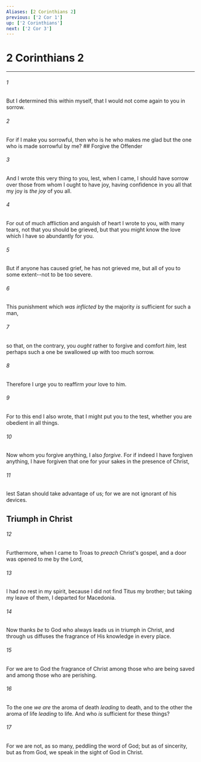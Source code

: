 ```yaml
---
Aliases: [2 Corinthians 2]
previous: ['2 Cor 1']
up: ['2 Corinthians']
next: ['2 Cor 3']
---
```

# 2 Corinthians 2

***


###### 1 
But I determined this within myself, that I would not come again to you in sorrow. 

###### 2 
For if I make you sorrowful, then who is he who makes me glad but the one who is made sorrowful by me? ## Forgive the Offender 

###### 3 
And I wrote this very thing to you, lest, when I came, I should have sorrow over those from whom I ought to have joy, having confidence in you all that my joy is _the joy_ of you all. 

###### 4 
For out of much affliction and anguish of heart I wrote to you, with many tears, not that you should be grieved, but that you might know the love which I have so abundantly for you. 

###### 5 
But if anyone has caused grief, he has not grieved me, but all of you to some extent--not to be too severe. 

###### 6 
This punishment which _was inflicted_ by the majority _is_ sufficient for such a man, 

###### 7 
so that, on the contrary, you _ought_ rather to forgive and comfort _him_, lest perhaps such a one be swallowed up with too much sorrow. 

###### 8 
Therefore I urge you to reaffirm _your_ love to him. 

###### 9 
For to this end I also wrote, that I might put you to the test, whether you are obedient in all things. 

###### 10 
Now whom you forgive anything, I also _forgive_. For if indeed I have forgiven anything, I have forgiven that one for your sakes in the presence of Christ, 

###### 11 
lest Satan should take advantage of us; for we are not ignorant of his devices.

## Triumph in Christ 

###### 12 
Furthermore, when I came to Troas to _preach_ Christ's gospel, and a door was opened to me by the Lord, 

###### 13 
I had no rest in my spirit, because I did not find Titus my brother; but taking my leave of them, I departed for Macedonia. 

###### 14 
Now thanks _be_ to God who always leads us in triumph in Christ, and through us diffuses the fragrance of His knowledge in every place. 

###### 15 
For we are to God the fragrance of Christ among those who are being saved and among those who are perishing. 

###### 16 
To the one _we are_ the aroma of death _leading_ to death, and to the other the aroma of life _leading_ to life. And who _is_ sufficient for these things? 

###### 17 
For we are not, as so many, peddling the word of God; but as of sincerity, but as from God, we speak in the sight of God in Christ.
